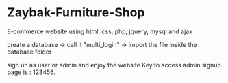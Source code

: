 # Zaybak-Furniture-Shop
E-commerce website using html, css, php, jquery, mysql and ajax

create a database -> call it "multi_login" -> import the file inside the database folder

sign un as user or admin and enjoy the website
Key to access admin signup page is : 123456.
